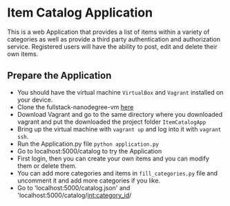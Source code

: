 # Item Catalog Application
This is a web Application that provides a list of items within a variety of categories as well as provide a third party authentication and authorization service. Registered users will have the ability to post, edit and delete their own items.

## Prepare the Application
* You should have the virtual machine `VirtualBox` and `Vagrant` installed on your device.
* Clone the fullstack-nanodegree-vm [here](https://github.com/udacity/fullstack-nanodegree-vm)
* Download Vagrant and go to the same directory where you downloaded vagrant and put the downloaded the project folder `ItemCatalogApp`
* Bring up the virtual machine with `vagrant up` and log into it with `vagrant ssh`.
* Run the Application.py file `python application.py`
* Go to localhost:5000/catalog to try the Application
* First login, then you can create your own items and you can modify them or delete them.
* You can add more categories and items in `fill_categories.py` file and uncomment it and add more categories if you like.
* Go to 'localhost:5000/catalog.json' and 'localhost:5000/catalog/<int:category_id>/<title>.json' or add '.json to the end of the route for a specific item to access JSON endpoints.
* Go to this [link](https://console.developers.google.com/) and create a project to use Google API for Google accounts to have your own client_id and client_secret to replace these in 'application.py' in line 
## References
* https://developers.google.com/identity/protocols/OpenIDConnect
* I used some code from Udaciy lessons under Third party authentication section.
* I also mostly refer to Stackoverflow if I get confused about something or to get more info.
* Google sign in button [here](https://stackoverflow.com/questions/46654248/how-to-display-google-sign-in-button-using-html)
